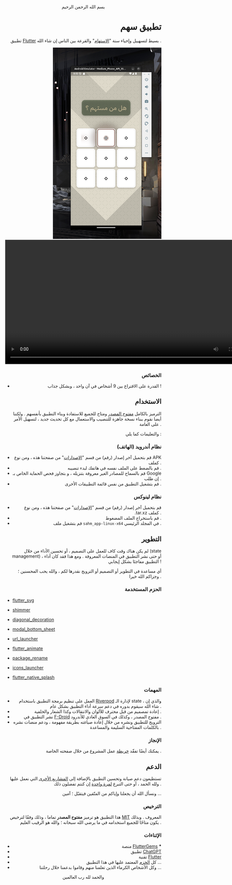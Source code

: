 <div align="center">
    بسم الله الرحمن الرحيم
</div>

<div align="right">

# تطبيق سهم

تطبيق [Flutter](https://flutter.dev) بسيط لتسهييل وإحياء سنة "[الاستهام](https://islamic-content.com/dictionary/word/11455/ar)" والقرعة بين الناس إن شاء الله .

<img src="./.github/images/screenshot-android.png" alt="Android Screenshot" width="350"/>
<video src="https://github.com/user-attachments/assets/67692a2d-23a5-4eea-8498-f997e334b15e" alt="Linux Recording" width="800"></video>

### الخصائص

- القدرة على الاقتراع بين 9 أشخاص في آن واحد ، وبشكل جذاب !


## الاستخدام

الترميز بالكامل [مفتوح المصدر](#الترخيص) ومتاح للجميع للاستفادة وبناء التطبيق بأنفسهم . ولكننا أيضا نقوم ببناء نسخة جاهزة للتنصيب والاستعمال مع كل تحديث جديد ، لتسهيل الأمر على العامة .

والتعليمات كما يلي :

### نظام أندرويد (الهاتف)

- قم بتحميل آخر إصدار (رقم) من قسم "[الإصدارات](https://github.com/VPremiss/sahm_app/releases)" من صفحتنا هذه ، ومن نوع APK كملف .
- قم بالضغط على الملف نفسه في هاتفك لبدء تنصيبه .
- قم بالسماح للمصادر الغير معروفة بتنزيله ، و بتجاوز فحص الحماية الخاص بـ Google إن طلب .
- قم بتشغيل التطبيق من نفس قائمة التطبيقات الأخرى .

### نظام لينوكس

- قم بتحميل آخر إصدار (رقم) من قسم "[الإصدارات](https://github.com/VPremiss/sahm_app/releases)" من صفحتنا هذه ، ومن نوع .tar.xz كملف .
- قم باستخراج الملف المضغوط .
- قم بتشغيل ملف `sahm_app-linux-x64` في المجلد الرئيسي .


## التطوير

لم يكن هناك وقت كاف للعمل على التصميم ، أو تحسين الأداء من خلال (state management) ، أو حتى نشر التطبيق في المنصات المعروفة . ومع هذا فقد كان أداء التطبيق مفاجئا بشكل إيجابي !

أي مساعدة في التطوير أو التصميم أو الترويج نقدرها لكم ، والله يحب المحسنين ؛ وجزاكم الله خيرا .

### الحزم المستخدمة

</div>

<div align="left">

- [flutter_svg](https://pub.dev/packages/flutter_svg)
- [shimmer](https://pub.dev/packages/shimmer)
- [diagonal_decoration](https://pub.dev/packages/diagonal_decoration)
- [modal_bottom_sheet](https://pub.dev/packages/modal_bottom_sheet)
- [url_launcher](https://pub.dev/packages/url_launcher)
- [flutter_animate](https://pub.dev/packages/flutter_animate)

- [package_rename](https://pub.dev/packages/package_rename)
- [icons_launcher](https://pub.dev/packages/icons_launcher)
- [flutter_native_splash](https://pub.dev/packages/flutter_native_splash)

</div>

<div align="right">

### المهمات

- العمل على تنظيم برمجة التطبيق باستخدام [Riverpod](https://riverpod.dev) لإدارة الـ state ، والذي إن شاء الله سيقوم بدوره في دعم سرعة أداء التطبيق بشكل عام .
- إعادة تمصميم من قبل محترف للألوان والانتقالات وكذا الشعار والخلفية .  
- نشر التطبيق في [F-Droid](https://f-droid.org) مفتوح المصدر ، وكذلك في السوق العادي للأندرود .  
- الترويج للتطبيق ونشره من خلال إعادة صياغته بطريقة مفهومة ، ودعم منصات نشره بالكلمات المفتاحية السليمة والمساعدة .

### الإنجاز

يمكنك أيضًا تفقّد [خريطة](](https://github.com/users/VPremiss/projects/11/)) عمل المشروع من خلال صفحته الخاصة .


## الدعم

تستطيعون دعم صيانة وتحسين التطبيق بالإضافة إلى [المشاريع الأخرى](https://github.com/sponsors/VPremiss) التي نعمل عليها ولله الحمد ، أو حتى التبرع [لمرة واحدة](https://github.com/sponsors/VPremiss?frequency=one-time&sponsor=VPremiss) إن كنتم تفضلون ذلك .

ونسأل الله أن يجعلنا وإياكم من المتّقين فيتقبّل ؛ آمين ...

### الترخيص

هذا التطبيق هو ترميز **مفتوح المصدر** تماما ، وذلك وفقًا لترخيص [MIT](LICENSE.md) المعروف . وبذلك يكون متاحًا للجميع استخدامه في ما يرضي الله سبحانه ؛ والله هو الرقيب العليم .

### الإثناءات

- منصة [FlutterGems](https://fluttergems.dev/) <strong>*</strong>
- تطبيق [ChatGPT](https://chat.openai.com)
- تقنية [Flutter](https://flutter.dev)
- كل [الحزم](./pubspec.yaml) المعتمد عليها في هذا التطبيق ...
- وكل الأشخاص الكرماء الذين تعلمنا منهم وقاموا بدعمنا خلال رحلتنا ...

</div>

<div align="center">
    والحمد لله رب العالمين
</div>
